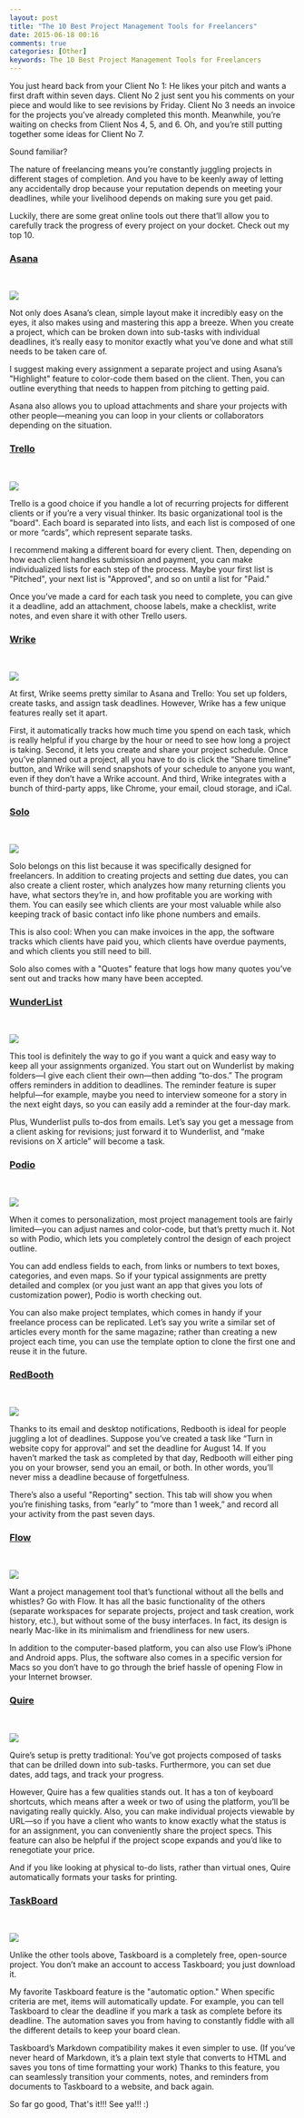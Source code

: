 ```yaml
---
layout: post
title: "The 10 Best Project Management Tools for Freelancers"
date: 2015-06-18 00:16
comments: true
categories: [Other]
keywords: The 10 Best Project Management Tools for Freelancers
---
```


<p>
  You just heard back from your Client No 1: He likes your pitch and wants a first draft within seven days. Client No 2 just sent you his comments on your piece and would like to see revisions by Friday. Client No 3 needs an invoice for the projects you’ve already completed this month. Meanwhile, you’re waiting on checks from Client Nos 4, 5, and 6. Oh, and you’re still putting together some ideas for Client No 7.
</p>

<p>
  Sound familiar?
</p>

<p>
  The nature of freelancing means you’re constantly juggling projects in different stages of completion. And you have to be keenly away of letting any accidentally drop because your reputation depends on meeting your deadlines, while your livelihood depends on making sure you get paid.
</p>

<p>
  Luckily, there are some great online tools out there that’ll allow you to carefully track the progress of every project on your docket. Check out my top 10.
</p>

<p>
  <h3><a href="https://asana.com/" target="_blank">Asana</a></h3><br/>
</p>

<p>
  <img src="/images/asana.png" />
</p>

<p>
  Not only does Asana’s clean, simple layout make it incredibly easy on the eyes, it also makes using and mastering this app a breeze. When you create a project, which can be broken down into sub-tasks with individual deadlines, it’s really easy to monitor exactly what you’ve done and what still needs to be taken care of.
</p>

<p>
  I suggest making every assignment a separate project and using Asana’s "Highlight" feature to color-code them based on the client. Then, you can outline everything that needs to happen from pitching to getting paid.
</p>

<p>
  Asana also allows you to upload attachments and share your projects with other people—meaning you can loop in your clients or collaborators depending on the situation.
</p>

<p>
  <h3><a href="https://trello.com/" target="_blank">Trello</a></h3><br/>
</p>

<p>
  <img src="/images/trello.png" />
</p>

<p>
  Trello is a good choice if you handle a lot of recurring projects for different clients or if you’re a very visual thinker. Its basic organizational tool is the "board". Each board is separated into lists, and each list is composed of one or more “cards”, which represent separate tasks.
</p>

<p>
  I recommend making a different board for every client. Then, depending on how each client handles submission and payment, you can make individualized lists for each step of the process. Maybe your first list is "Pitched", your next list is "Approved", and so on until a list for "Paid."
</p>

<p>
  Once you’ve made a card for each task you need to complete, you can give it a deadline, add an attachment, choose labels, make a checklist, write notes, and even share it with other Trello users.
</p>

<p>
  <h3><a href="https://www.wrike.com/" target="_blank">Wrike</a></h3><br/>
</p>

<p>
  <img src="/images/wrike.png" />
</p>

<p>
  At first, Wrike seems pretty similar to Asana and Trello: You set up folders, create tasks, and assign task deadlines. However, Wrike has a few unique features really set it apart.
</p>

<p>
  First, it automatically tracks how much time you spend on each task, which is really helpful if you charge by the hour or need to see how long a project is taking. Second, it lets you create and share your project schedule. Once you’ve planned out a project, all you have to do is click the “Share timeline” button, and Wrike will send snapshots of your schedule to anyone you want, even if they don’t have a Wrike account. And third, Wrike integrates with a bunch of third-party apps, like Chrome, your email, cloud storage, and iCal.
</p>

<p>
  <h3><a href="http://www.thrivesolo.com/" target="_blank">Solo</a></h3><br/>
</p>

<p>
  <img src="/images/solo.png" />
</p>

<p>
  Solo belongs on this list because it was specifically designed for freelancers. In addition to creating projects and setting due dates, you can also create a client roster, which analyzes how many returning clients you have, what sectors they’re in, and how profitable you are working with them. You can easily see which clients are your most valuable while also keeping track of basic contact info like phone numbers and emails.
</p>

<p>
  This is also cool: When you can make invoices in the app, the software tracks which clients have paid you, which clients have overdue payments, and which clients you still need to bill.
</p>

<p>
  Solo also comes with a "Quotes" feature that logs how many quotes you’ve sent out and tracks how many have been accepted.
</p>

<p>
  <h3><a href="https://www.wunderlist.com/" target="_blank">WunderList</a></h3><br/>
</p>

<p>
  <img src="/images/wunder_list.png" />
</p>

<p>
  This tool is definitely the way to go if you want a quick and easy way to keep all your assignments organized. You start out on Wunderlist by making folders—I give each client their own—then adding “to-dos.” The program offers reminders in addition to deadlines. The reminder feature is super helpful—for example, maybe you need to interview someone for a story in the next eight days, so you can easily add a reminder at the four-day mark.
</p>

<p>
  Plus, Wunderlist pulls to-dos from emails. Let’s say you get a message from a client asking for revisions; just forward it to Wunderlist, and “make revisions on X article” will become a task.
</p>

<p>
  <h3><a href="https://podio.com/site/en" target="_blank">Podio</a></h3><br/>
</p>

<p>
  <img src="/images/podio.png" />
</p>

<p>
  When it comes to personalization, most project management tools are fairly limited—you can adjust names and color-code, but that’s pretty much it. Not so with Podio, which lets you completely control the design of each project outline.
</p>

<p>
  You can add endless fields to each, from links or numbers to text boxes, categories, and even maps. So if your typical assignments are pretty detailed and complex (or you just want an app that gives you lots of customization power), Podio is worth checking out.
</p>

<p>
  You can also make project templates, which comes in handy if your freelance process can be replicated. Let’s say you write a similar set of articles every month for the same magazine; rather than creating a new project each time, you can use the template option to clone the first one and reuse it in the future.
</p>

<p>
  <h3><a href="https://redbooth.com/" target="_blank">RedBooth</a></h3><br/>
</p>

<p>
  <img src="/images/red_booth.png" />
</p>

<p>
  Thanks to its email and desktop notifications, Redbooth is ideal for people juggling a lot of deadlines. Suppose you’ve created a task like “Turn in website copy for approval” and set the deadline for August 14. If you haven’t marked the task as completed by that day, Redbooth will either ping you on your browser, send you an email, or both. In other words, you’ll never miss a deadline because of forgetfulness.
</p>

<p>
  There’s also a useful "Reporting" section. This tab will show you when you’re finishing tasks, from “early” to “more than 1 week,” and record all your activity from the past seven days.
</p>

<p>
  <h3><a href="https://www.getflow.com/" target="_blank">Flow</a></h3><br/>
</p>

<p>
  <img src="/images/flow.png" />
</p>

<p>
  Want a project management tool that’s functional without all the bells and whistles? Go with Flow. It has all the basic functionality of the others (separate workspaces for separate projects, project and task creation, work history, etc.), but without some of the busy interfaces. In fact, its design is nearly Mac-like in its minimalism and friendliness for new users.
</p>

<p>
  In addition to the computer-based platform, you can also use Flow’s iPhone and Android apps. Plus, the software also comes in a specific version for Macs so you don’t have to go through the brief hassle of opening Flow in your Internet browser.
</p>

<p>
  <h3><a href="https://quire.io/" target="_blank">Quire</a></h3><br/>
</p>

<p>
  <img src="/images/quire.png" />
</p>

<p>
  Quire’s setup is pretty traditional: You’ve got projects composed of tasks that can be drilled down into sub-tasks. Furthermore, you can set due dates, add tags, and track your progress.
</p>

<p>
  However, Quire has a few qualities stands out. It has a ton of keyboard shortcuts, which means after a week or two of using the platform, you’ll be navigating really quickly. Also, you can make individual projects viewable by URL—so if you have a client who wants to know exactly what the status is for an assignment, you can conveniently share the project specs. This feature can also be helpful if the project scope expands and you’d like to renegotiate your price.
</p>

<p>
  And if you like looking at physical to-do lists, rather than virtual ones, Quire automatically formats your tasks for printing.
</p>

<p>
  <h3><a href="http://taskboard.matthewross.me/" target="_blank">TaskBoard</a></h3><br/>
</p>

<p>
  <img src="/images/task_board.png" />
</p>

<p>
  Unlike the other tools above, Taskboard is a completely free, open-source project. You don’t make an account to access Taskboard; you just download it.
</p>

<p>
  My favorite Taskboard feature is the "automatic option." When specific criteria are met, items will automatically update. For example, you can tell Taskboard to clear the deadline if you mark a task as complete before its deadline. The automation saves you from having to constantly fiddle with all the different details to keep your board clean.
</p>

<p>
  Taskboard’s Markdown compatibility makes it even simpler to use. (If you’ve never heard of Markdown, it’s a plain text style that converts to HTML and saves you tons of time formatting your work) Thanks to this feature, you can seamlessly transition your comments, notes, and reminders from documents to Taskboard to a website, and back again.
</p>

<p>
  So far go good, That's it!!! See ya!!! :)
</p>
